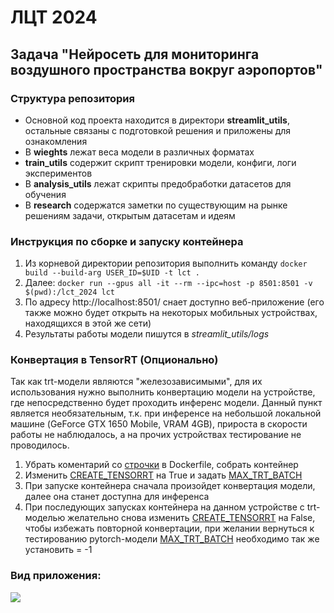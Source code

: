 # ЛЦТ 2024
## Задача "Нейросеть для мониторинга воздушного пространства вокруг аэропортов"

### Структура репозитория

- Основной код проекта находится в директори **streamlit_utils**, остальные связаны с подготовкой решения и приложены для ознакомления
- В **wieghts** лежат веса модели в различных форматах
- **train_utils** содержит скрипт тренировки модели, конфиги, логи экспериментов
- В **analysis_utils** лежат скрипты предобработки датасетов для обучения
- В **research** содержатся заметки по существующим на рынке решениям задачи, открытым датасетам и идеям

### Инструкция по сборке и запуску контейнера

1. Из корневой директории репозитория выполнить команду `docker build --build-arg USER_ID=$UID -t lct .`
2. Далее: `docker run --gpus all -it --rm --ipc=host -p 8501:8501 -v $(pwd):/lct_2024 lct`
3. По адресу http://localhost:8501/ снает доступно веб-приложение (его также можно будет открыть на некоторых мобильных устройствах, находящихся в этой же сети)
4. Результаты работы модели пишутся в *streamlit_utils/logs*

### Конвертация в TensorRT (Опционально)

Так как trt-модели являются "железозависимыми", для их использования нужно выполнить конвертацию модели на устройстве, где непосредственно будет проходить инференс модели. Данный пункт является необязательным, т.к. при инференсе на небольшой локальной машине (GeForce GTX 1650 Mobile, VRAM 4GB), прироста в скорости работы не наблюдалось, а на прочих устройствах тестирование не проводилось.

1. Убрать коментарий со [строчки](https://github.com/june94/lct_2024/blob/main/Dockerfile#L23) в Dockerfile, собрать контейнер
2. Изменить [CREATE_TENSORRT](https://github.com/june94/lct_2024/blob/main/streamlit_utils/config.py#L47) на True и задать [MAX_TRT_BATCH](https://github.com/june94/lct_2024/blob/main/streamlit_utils/config.py#L48)
3. При запуске контейнера сначала произойдет конвертация модели, далее она станет доступна для инференса
4. При последующих запусках контейнера на данном устройстве с trt-моделью желательно снова изменить [CREATE_TENSORRT](https://github.com/june94/lct_2024/blob/main/streamlit_utils/config.py#L47) на False, чтобы избежать повторной конвертации, при желании вернуться к тестированию pytorch-модели [MAX_TRT_BATCH](https://github.com/june94/lct_2024/blob/main/streamlit_utils/config.py#L48) необходимо так же установить = -1

### Вид приложения:
![](streamlit_example.gif)

